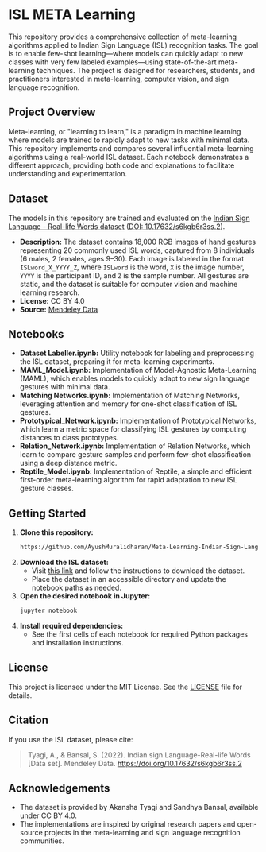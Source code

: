 # ISL META Learning

This repository provides a comprehensive collection of meta-learning algorithms applied to Indian Sign Language (ISL) recognition tasks. The goal is to enable few-shot learning—where models can quickly adapt to new classes with very few labeled examples—using state-of-the-art meta-learning techniques. The project is designed for researchers, students, and practitioners interested in meta-learning, computer vision, and sign language recognition.

## Project Overview

Meta-learning, or "learning to learn," is a paradigm in machine learning where models are trained to rapidly adapt to new tasks with minimal data. This repository implements and compares several influential meta-learning algorithms using a real-world ISL dataset. Each notebook demonstrates a different approach, providing both code and explanations to facilitate understanding and experimentation.

## Dataset

The models in this repository are trained and evaluated on the [Indian Sign Language - Real-life Words dataset](https://data.mendeley.com/datasets/s6kgb6r3ss/2) ([DOI: 10.17632/s6kgb6r3ss.2](https://doi.org/10.17632/s6kgb6r3ss.2)).

- **Description:** The dataset contains 18,000 RGB images of hand gestures representing 20 commonly used ISL words, captured from 8 individuals (6 males, 2 females, ages 9–30). Each image is labeled in the format `ISLword_X_YYYY_Z`, where `ISLword` is the word, `X` is the image number, `YYYY` is the participant ID, and `Z` is the sample number. All gestures are static, and the dataset is suitable for computer vision and machine learning research.
- **License:** CC BY 4.0
- **Source:** [Mendeley Data](https://data.mendeley.com/datasets/s6kgb6r3ss/2)

## Notebooks

- **Dataset Labeller.ipynb:** Utility notebook for labeling and preprocessing the ISL dataset, preparing it for meta-learning experiments.
- **MAML_Model.ipynb:** Implementation of Model-Agnostic Meta-Learning (MAML), which enables models to quickly adapt to new sign language gestures with minimal data.
- **Matching Networks.ipynb:** Implementation of Matching Networks, leveraging attention and memory for one-shot classification of ISL gestures.
- **Prototypical_Network.ipynb:** Implementation of Prototypical Networks, which learn a metric space for classifying ISL gestures by computing distances to class prototypes.
- **Relation_Network.ipynb:** Implementation of Relation Networks, which learn to compare gesture samples and perform few-shot classification using a deep distance metric.
- **Reptile_Model.ipynb:** Implementation of Reptile, a simple and efficient first-order meta-learning algorithm for rapid adaptation to new ISL gesture classes.

## Getting Started

1. **Clone this repository:**
   ```bash
   https://github.com/AyushMuralidharan/Meta-Learning-Indian-Sign-Language-Recognition.git
   ```
2. **Download the ISL dataset:**
   - Visit [this link](https://data.mendeley.com/datasets/s6kgb6r3ss/2) and follow the instructions to download the dataset.
   - Place the dataset in an accessible directory and update the notebook paths as needed.
3. **Open the desired notebook in Jupyter:**
   ```bash
   jupyter notebook
   ```
4. **Install required dependencies:**
   - See the first cells of each notebook for required Python packages and installation instructions.

## License

This project is licensed under the MIT License. See the [LICENSE](LICENSE) file for details.

## Citation

If you use the ISL dataset, please cite:
> Tyagi, A., & Bansal, S. (2022). Indian sign Language-Real-life Words [Data set]. Mendeley Data. https://doi.org/10.17632/s6kgb6r3ss.2

## Acknowledgements

- The dataset is provided by Akansha Tyagi and Sandhya Bansal, available under CC BY 4.0.
- The implementations are inspired by original research papers and open-source projects in the meta-learning and sign language recognition communities. 
